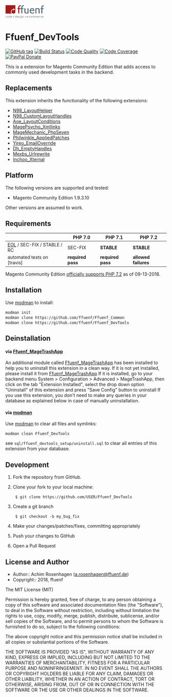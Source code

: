 <a href="http://www.ffuenf.de" title="ffuenf - code • design • e-commerce"><img src="https://github.com/ffuenf/Ffuenf_Common/blob/master/skin/adminhtml/default/default/ffuenf/ffuenf.png" alt="ffuenf - code • design • e-commerce" /></a>

Ffuenf_DevTools
===============
[![GitHub tag](https://img.shields.io/github/tag/ffuenf/Ffuenf_DevTools.svg)](https://github.com/ffuenf/Ffuenf_DevTools)
[![Build Status](https://img.shields.io/travis/ffuenf/Ffuenf_DevTools.svg)](https://travis-ci.org/ffuenf/Ffuenf_DevTools)
[![Code Quality](https://scrutinizer-ci.com/g/ffuenf/Ffuenf_DevTools/badges/quality-score.png)](https://scrutinizer-ci.com/g/ffuenf/Ffuenf_DevTools)
[![Code Coverage](https://scrutinizer-ci.com/g/ffuenf/Ffuenf_DevTools/badges/coverage.png)](https://scrutinizer-ci.com/g/ffuenf/Ffuenf_DevTools)
[![PayPal Donate](https://img.shields.io/badge/paypal-donate-blue.svg)](https://www.paypal.com/cgi-bin/webscr?cmd=_s-xclick&hosted_button_id=J2PQS2WLT2Y8W&item_name=Magento%20Extension%3a%20Ffuenf_DevTools&item_number=Ffuenf_DevTools&currency_code=EUR)

This is a extension for Magento Community Edition that adds access to commonly used development tasks in the backend.

Replacements
------------

This extension inherits the functionality of the following extensions:

* [N98_LayoutHelper](https://github.com/netz98/N98_LayoutHelper)
* [N98_CustomLayoutHandles](https://github.com/netz98/N98_CustomLayoutHandles)
* [Aoe_LayoutConditions](https://github.com/AOEpeople/Aoe_LayoutConditions)
* [MagePsycho_Xmllinks](https://github.com/MagePsycho/MagePsycho_Xmllinks)
* [MageMechanic_PhpSeven](https://github.com/MageMechanic/PhpSeven)
* [Philwinkle_AppliedPatches](https://github.com/philwinkle/Philwinkle_AppliedPatches)
* [Yireo_EmailOverride](https://github.com/yireo/Yireo_EmailOverride)
* [Dh_EmptyHandles](https://github.com/drewhunter/EmptyHandles)
* [Mexbs_Urlrewrite](http://www.mexbs.com/product/mass-delete-url-rewrites-free-magento-extension/)
* [Inchoo_Xternal](http://inchoo.net/magento/how-to-add-external-javascript-css-file-to-magento/)

Platform
--------

The following versions are supported and tested:

* Magento Community Edition 1.9.3.10

Other versions are assumed to work.

Requirements
------------

|                                                                               | PHP 7.0           | PHP 7.1              | PHP 7.2              |
| ----------------------------------------------------------------------------- | ----------------- | -------------------- | -------------------- |
| [EOL](https://secure.php.net/supported-versions.php) / SEC-FIX / STABLE / RC  | SEC-FIX           | **STABLE**           | **STABLE**           |
| automated tests on [travis]                                                   | **required pass** | **required pass**    | **allowed failures** |

Magento Community Edition [officially supports PHP 7.2](https://magento.com/tech-resources/download#download2240) as of 09-13-2018.

Installation
------------

Use [modman](https://github.com/colinmollenhour/modman) to install:
```
modman init
modman clone https://github.com/ffuenf/Ffuenf_Common
modman clone https://github.com/ffuenf/Ffuenf_DevTools
```

Deinstallation
--------------

#### via [Ffuenf_MageTrashApp](https://github.com/ffuenf/Ffuenf_MageTrashApp)

An additional module called [Ffuenf_MageTrashApp](https://github.com/ffuenf/Ffuenf_MageTrashApp) has been installed to help you to uninstall this extension in a clean way.
If it is not yet installed, please install it from [Ffuenf_MageTrashApp](https://github.com/ffuenf/Ffuenf_MageTrashApp)
If it is installed, go to your backend menu System > Configuration > Advanced > MageTrashApp, then click on the tab "Extension Installed", select the drop down option "Uninstall" of this extension and press "Save Config" button to uninstall
If you use this extension, you don't need to make any queries in your database as explained below in case of manually uninstallation.

#### via [modman](https://github.com/colinmollenhour/modman)

Use [modman](https://github.com/colinmollenhour/modman) to clear all files and symlinks:
```
modman clean Ffuenf_DevTools
```
see `sql/ffuenf_devtools_setup/uninstall.sql` to clear all entries of this extension from your database.

Development
-----------
1. Fork the repository from GitHub.
2. Clone your fork to your local machine:

        $ git clone https://github.com/USER/Ffuenf_DevTools

3. Create a git branch

        $ git checkout -b my_bug_fix

4. Make your changes/patches/fixes, committing appropriately
5. Push your changes to GitHub
6. Open a Pull Request

License and Author
------------------

- Author:: Achim Rosenhagen (<a.rosenhagen@ffuenf.de>)
- Copyright:: 2018, ffuenf

The MIT License (MIT)

Permission is hereby granted, free of charge, to any person obtaining a copy
of this software and associated documentation files (the "Software"), to deal
in the Software without restriction, including without limitation the rights
to use, copy, modify, merge, publish, distribute, sublicense, and/or sell
copies of the Software, and to permit persons to whom the Software is
furnished to do so, subject to the following conditions:

The above copyright notice and this permission notice shall be included in all
copies or substantial portions of the Software.

THE SOFTWARE IS PROVIDED "AS IS", WITHOUT WARRANTY OF ANY KIND, EXPRESS OR
IMPLIED, INCLUDING BUT NOT LIMITED TO THE WARRANTIES OF MERCHANTABILITY,
FITNESS FOR A PARTICULAR PURPOSE AND NONINFRINGEMENT. IN NO EVENT SHALL THE
AUTHORS OR COPYRIGHT HOLDERS BE LIABLE FOR ANY CLAIM, DAMAGES OR OTHER
LIABILITY, WHETHER IN AN ACTION OF CONTRACT, TORT OR OTHERWISE, ARISING FROM,
OUT OF OR IN CONNECTION WITH THE SOFTWARE OR THE USE OR OTHER DEALINGS IN THE
SOFTWARE.